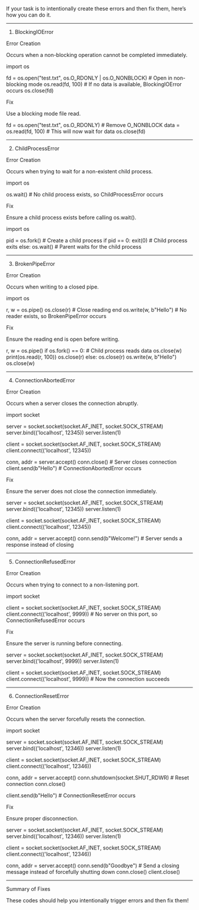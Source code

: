 If your task is to intentionally create these errors and then fix them, here’s how you can do it.


---

1. BlockingIOError

Error Creation

Occurs when a non-blocking operation cannot be completed immediately.

import os

fd = os.open("test.txt", os.O_RDONLY | os.O_NONBLOCK)  # Open in non-blocking mode
os.read(fd, 100)  # If no data is available, BlockingIOError occurs
os.close(fd)

Fix

Use a blocking mode file read.

fd = os.open("test.txt", os.O_RDONLY)  # Remove O_NONBLOCK
data = os.read(fd, 100)  # This will now wait for data
os.close(fd)


---

2. ChildProcessError

Error Creation

Occurs when trying to wait for a non-existent child process.

import os

os.wait()  # No child process exists, so ChildProcessError occurs

Fix

Ensure a child process exists before calling os.wait().

import os

pid = os.fork()  # Create a child process
if pid == 0:
    exit(0)  # Child process exits
else:
    os.wait()  # Parent waits for the child process


---

3. BrokenPipeError

Error Creation

Occurs when writing to a closed pipe.

import os

r, w = os.pipe()
os.close(r)  # Close reading end
os.write(w, b"Hello")  # No reader exists, so BrokenPipeError occurs

Fix

Ensure the reading end is open before writing.

r, w = os.pipe()
if os.fork() == 0:  # Child process reads data
    os.close(w)
    print(os.read(r, 100))
    os.close(r)
else:
    os.close(r)
    os.write(w, b"Hello")
    os.close(w)


---

4. ConnectionAbortedError

Error Creation

Occurs when a server closes the connection abruptly.

import socket

server = socket.socket(socket.AF_INET, socket.SOCK_STREAM)
server.bind(('localhost', 12345))
server.listen(1)

client = socket.socket(socket.AF_INET, socket.SOCK_STREAM)
client.connect(('localhost', 12345))

conn, addr = server.accept()
conn.close()  # Server closes connection
client.send(b"Hello")  # ConnectionAbortedError occurs

Fix

Ensure the server does not close the connection immediately.

server = socket.socket(socket.AF_INET, socket.SOCK_STREAM)
server.bind(('localhost', 12345))
server.listen(1)

client = socket.socket(socket.AF_INET, socket.SOCK_STREAM)
client.connect(('localhost', 12345))

conn, addr = server.accept()
conn.send(b"Welcome!")  # Server sends a response instead of closing


---

5. ConnectionRefusedError

Error Creation

Occurs when trying to connect to a non-listening port.

import socket

client = socket.socket(socket.AF_INET, socket.SOCK_STREAM)
client.connect(('localhost', 9999))  # No server on this port, so ConnectionRefusedError occurs

Fix

Ensure the server is running before connecting.

server = socket.socket(socket.AF_INET, socket.SOCK_STREAM)
server.bind(('localhost', 9999))
server.listen(1)

client = socket.socket(socket.AF_INET, socket.SOCK_STREAM)
client.connect(('localhost', 9999))  # Now the connection succeeds


---

6. ConnectionResetError

Error Creation

Occurs when the server forcefully resets the connection.

import socket

server = socket.socket(socket.AF_INET, socket.SOCK_STREAM)
server.bind(('localhost', 12346))
server.listen(1)

client = socket.socket(socket.AF_INET, socket.SOCK_STREAM)
client.connect(('localhost', 12346))

conn, addr = server.accept()
conn.shutdown(socket.SHUT_RDWR)  # Reset connection
conn.close()

client.send(b"Hello")  # ConnectionResetError occurs

Fix

Ensure proper disconnection.

server = socket.socket(socket.AF_INET, socket.SOCK_STREAM)
server.bind(('localhost', 12346))
server.listen(1)

client = socket.socket(socket.AF_INET, socket.SOCK_STREAM)
client.connect(('localhost', 12346))

conn, addr = server.accept()
conn.send(b"Goodbye")  # Send a closing message instead of forcefully shutting down
conn.close()
client.close()


---

Summary of Fixes

These codes should help you intentionally trigger errors and then fix them!

